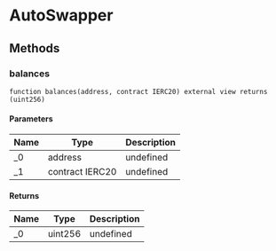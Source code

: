# AutoSwapper









## Methods

### balances

```solidity
function balances(address, contract IERC20) external view returns (uint256)
```





#### Parameters

| Name | Type | Description |
|---|---|---|
| _0 | address | undefined |
| _1 | contract IERC20 | undefined |

#### Returns

| Name | Type | Description |
|---|---|---|
| _0 | uint256 | undefined |




